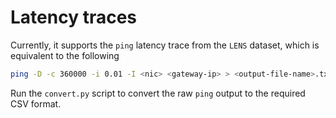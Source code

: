 # Latency traces

Currently, it supports the `ping` latency trace from the `LENS` dataset, which is equivalent to the following

```bash
ping -D -c 360000 -i 0.01 -I <nic> <gateway-ip> > <output-file-name>.txt
```

Run the `convert.py` script to convert the raw `ping` output to the required CSV format.
